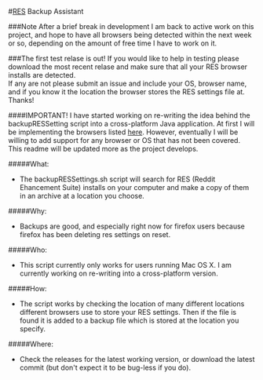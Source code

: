 #[RES](http://redditenhancementsuite.com/) Backup Assistant

###Note
After a brief break in development I am back to active work on this project, and hope to have all browsers being detected within the next week or so, depending
on the amount of free time I have to work on it.

###The first test relase is out!
If you would like to help in testing please download the most recent relase and make sure that all your RES browser installs are detected.  
If any are not please submit an issue and include your OS, browser name, and if you know it the location the browser stores the RES settings file at.  Thanks!

####IMPORTANT!
I have started working on re-writing the idea behind the backupRESSetting script into a cross-platform Java application. At first I will be implementing the 
browsers listed [here](http://www.reddit.com/r/Enhancement/wiki/backing_up_res_settings). However, eventually I will be willing to add support for any browser 
or OS that has not been covered. This readme will be updated more as the project develops.

#####What: 
*   The backupRESSettings.sh script will search for RES (Reddit Ehancement Suite) installs on your computer
    and make a copy of them in an archive at a location you choose.

#####Why: 
*   Backups are good, and especially right now for firefox users because firefox has been deleting res settings on reset.

#####Who:
*   This script currently only works for users running Mac OS X. I am currently working on re-writing into a cross-platform
version.

#####How:
*   The script works by checking the location of many different locations different browsers use to store your RES settings.  Then if
the file is found it is added to a backup file which is stored at the location you specify.

#####Where:
*   Check the releases for the latest working version, or download the latest commit (but don't expect it to be bug-less if you do).

